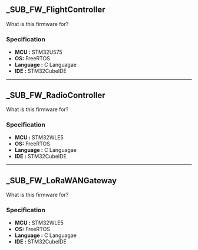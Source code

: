 ## _SUB_FW_FlightController

What is this firmware for?

### Specification

- __MCU :__ 	STM32U575
- __OS:__ 		FreeRTOS
- __Language :__ 	C Languagae
- __IDE :__ 	STM32CubeIDE

		
------------------------------------------------------------------------------------------------------

## _SUB_FW_RadioController

What is this firmware for?

### Specification

- __MCU :__ 	STM32WLE5
- __OS:__ 		FreeRTOS
- __Language :__ 	C Languagae
- __IDE :__ 	STM32CubeIDE


		
------------------------------------------------------------------------------------------------------

## _SUB_FW_LoRaWANGateway

What is this firmware for?

### Specification

- __MCU :__ 	STM32WLE5
- __OS:__ 		FreeRTOS
- __Language :__ 	C Languagae
- __IDE :__ 	STM32CubeIDE
